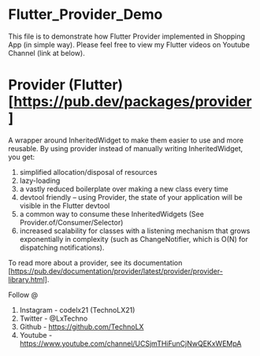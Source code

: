 # Flutter_Provider_Demo

This file is to demonstrate how Flutter Provider implemented in Shopping App (in simple way). Please feel free to view my Flutter videos on Youtube Channel (link at below).


# Provider (Flutter) [https://pub.dev/packages/provider]

A wrapper around InheritedWidget to make them easier to use and more reusable.
By using provider instead of manually writing InheritedWidget, you get:

1. simplified allocation/disposal of resources
2. lazy-loading
3. a vastly reduced boilerplate over making a new class every time
4. devtool friendly – using Provider, the state of your application will be visible in the Flutter devtool
5. a common way to consume these InheritedWidgets (See Provider.of/Consumer/Selector)
6. increased scalability for classes with a listening mechanism that grows exponentially in complexity (such as ChangeNotifier, which is O(N) for dispatching notifications).

To read more about a provider, see its documentation [https://pub.dev/documentation/provider/latest/provider/provider-library.html].


Follow @

1. Instagram - codelx21 (TechnoLX21)
2. Twitter - @LxTechno
3. Github - https://github.com/TechnoLX
4. Youtube - https://www.youtube.com/channel/UCSjmTHiFunCjNwQEKxWEMpA
